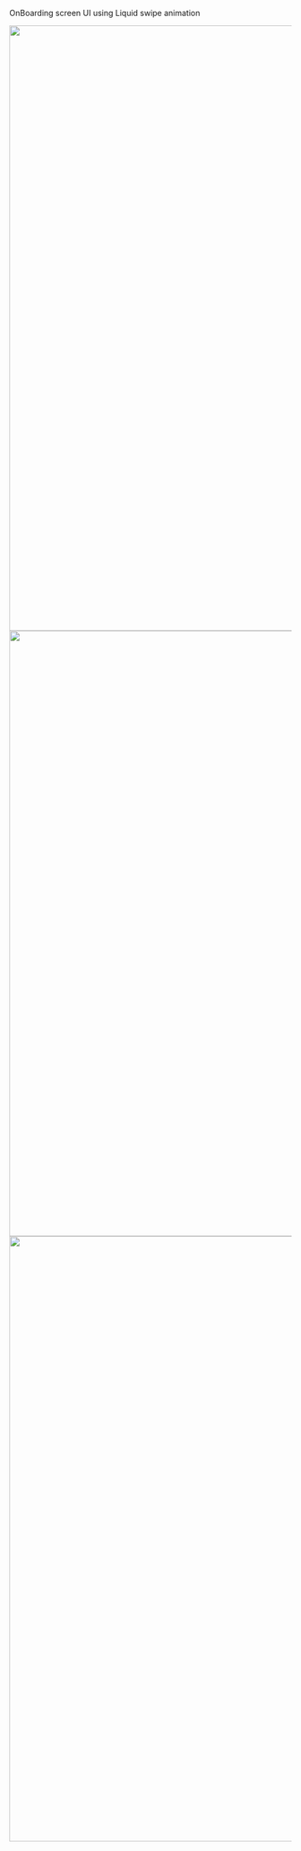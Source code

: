 OnBoarding screen UI using Liquid swipe animation

<img src="https://github.com/aliappdevelop/onboarding_ui/assets/152611678/1a8ba857-e7d5-491c-ae28-73915c181def" widht="475" height="1080">
<img src="https://github.com/aliappdevelop/onboarding_ui/assets/152611678/d8f22d13-a42c-4388-8789-caac158874ed" widht="475" height="1080">
<img src="https://github.com/aliappdevelop/onboarding_ui/assets/152611678/f9b96acb-fa7f-4702-bbc9-39e94a57c9bd" widht="475" height="1080">